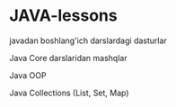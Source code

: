 # JAVA-lessons
javadan boshlang'ich darslardagi dasturlar


Java Core darslaridan mashqlar

Java OOP

Java Collections (List, Set, Map)
